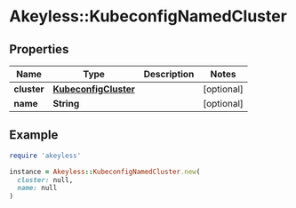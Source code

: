 # Akeyless::KubeconfigNamedCluster

## Properties

| Name | Type | Description | Notes |
| ---- | ---- | ----------- | ----- |
| **cluster** | [**KubeconfigCluster**](KubeconfigCluster.md) |  | [optional] |
| **name** | **String** |  | [optional] |

## Example

```ruby
require 'akeyless'

instance = Akeyless::KubeconfigNamedCluster.new(
  cluster: null,
  name: null
)
```

